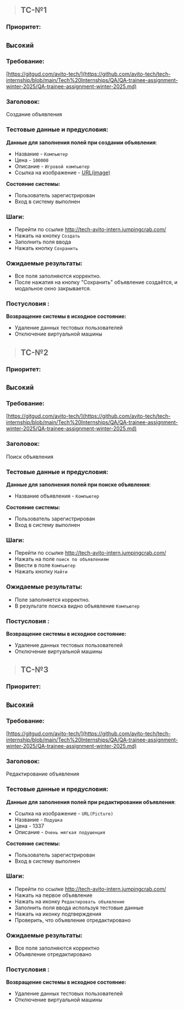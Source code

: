 > ## TC-№1

### Приоритет:
## `Высокий` 

### Требование: 
[https://gitgud.com/avito-tech/](https://github.com/avito-tech/tech-internship/blob/main/Tech%20Internships/QA/QA-trainee-assignment-winter-2025/QA-trainee-assignment-winter-2025.md)

### Заголовок:
 Создание объявления

### Тестовые данные и предусловия:
**Данные для заполнения полей при создании объявления**:
   - Название - `Компьютер`
   - Цена - `100000`
   - Описание - `Игровой компьютер`
   - Ссылка на изображение - [URL(image)](https://i.pinimg.com/736x/50/7d/b6/507db6131a8e4eedf75cb783fe97c456.jpg)

**Состояние системы:**
   - Пользователь зарегистрирован
   - Вход в систему выполнен

### Шаги:
   - Перейти по ссылке http://tech-avito-intern.jumpingcrab.com/
   - Нажать на кнопку `Создать`
   - Заполнить поля ввода
   - Нажать кнопку `Сохранить`

### Ожидаемые результаты: 
- Все поля заполняются корректно.
- После нажатия на кнопку "Сохранить" объявление создаётся, и модальное окно закрывается.

### Постусловия : 
**Возвращение системы в исходное состояние:**
- Удаление данных тестовых пользователей
- Отключение виртуальной машины



> ## TC-№2

### Приоритет:
## `Высокий` 

### Требование: 
[https://gitgud.com/avito-tech/](https://github.com/avito-tech/tech-internship/blob/main/Tech%20Internships/QA/QA-trainee-assignment-winter-2025/QA-trainee-assignment-winter-2025.md)

### Заголовок:
 Поиск объявления

### Тестовые данные и предусловия:
**Данные для заполнения полей при поиске объявления**:
   - Название объявления - `Компьютер`
   
**Состояние системы:**
   - Пользователь зарегистрирован
   - Вход в систему выполнен

### Шаги:
   - Перейти по ссылке http://tech-avito-intern.jumpingcrab.com/
   - Нажать на поле `поиск по объявлениям`
   - Ввести в поле `Компьютер`
   - Нажать кнопку `Найти`

### Ожидаемые результаты: 
- Поле заполняется корректно.
- В результате поиска видно объявление `Компьютер`

### Постусловия : 
**Возвращение системы в исходное состояние:**
- Удаление данных тестовых пользователей
- Отключение виртуальной машины



> ## TC-№3

### Приоритет:
## `Высокий` 

### Требование: 
[https://gitgud.com/avito-tech/](https://github.com/avito-tech/tech-internship/blob/main/Tech%20Internships/QA/QA-trainee-assignment-winter-2025/QA-trainee-assignment-winter-2025.md)

### Заголовок:
 Редактирование объявления

### Тестовые данные и предусловия:
**Данные для заполнения полей при редактировании объявления**:
   - Ссылка на изображение - `URL(Picture)`
   - Название - `Подушка`
   - Цена - 1337
   - Описание - `Очень мягкая подушенция`
   
**Состояние системы:**
   - Пользователь зарегистрирован
   - Вход в систему выполнен

### Шаги:
   - Перейти по ссылке http://tech-avito-intern.jumpingcrab.com/
   - Нажать на первое объявление
   - Нажать на иконку `Редактировать объявление`
   - Заполнить поля ввода используя тестовые данные
   - Нажать на иконку подтверждения
   - Проверить, что объявление отредактировано

### Ожидаемые результаты: 
   - Все поля заполняются корректно
   - Объявление отредактировано

### Постусловия : 
**Возвращение системы в исходное состояние:**
- Удаление данных тестовых пользователей
- Отключение виртуальной машины

